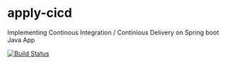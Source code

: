 # apply-cicd
Implementing Continous Integration / Continious Delivery on Spring boot Java App

[![Build Status](https://travis-ci.com/managanesh/apply-cicd.svg?branch=master)](https://travis-ci.com/managanesh/apply-cicd)